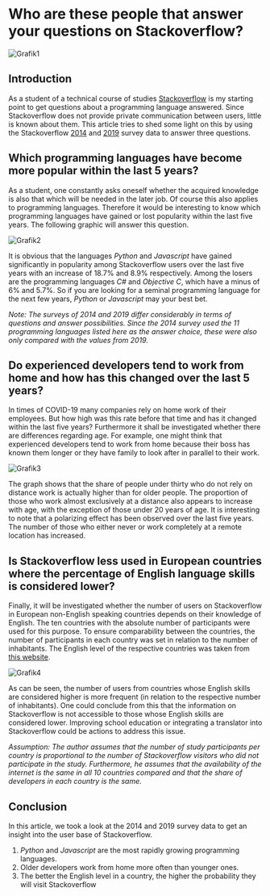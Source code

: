 # Who are these people that answer your questions on Stackoverflow?
![Grafik1](https://i.imgur.com/IDcKI8N.png)

## Introduction
As a student of a technical course of studies [Stackoverflow](https://stackoverflow.com/) is my starting point to get questions about a programming language answered. Since Stackoverflow does not provide private communication between users, little is known about them. This article tries to shed some light on this by using the Stackoverflow [2014](https://drive.google.com/uc?export=download&id=0B0DL28AqnGsrempjMktvWFNaQzA) and [2019](https://drive.google.com/open?id=1QOmVDpd8hcVYqqUXDXf68UMDWQZP0wQV) survey data to answer three questions.

## Which programming languages have become more popular within the last 5 years?
As a student, one constantly asks oneself whether the acquired knowledge is also that which will be needed in the later job. Of course this also applies to programming languages. Therefore it would be interesting to know which programming languages have gained or lost popularity within the last five years. The following graphic will answer this question. 

![Grafik2](https://i.imgur.com/oxcyxsd.png)  

It is obvious that the languages *Python* and *Javascript* have gained significantly in popularity among Stackoverflow users over the last five years with an increase of 18.7% and 8.9% respectively. Among the losers are the programming languages *C#* and *Objective C*, which have a minus of 6% and 5.7%. So if you are looking for a seminal programming language for the next few years, *Python* or *Javascript* may your best bet.  

*Note: The surveys of 2014 and 2019 differ considerably in terms of questions and answer possibilities. Since the 2014 survey used the 11 programming languages listed here as the answer choice, these were also only compared with the values from 2019.*

## Do experienced developers tend to work from home and how has this changed over the last 5 years?
In times of COVID-19 many companies rely on home work of their employees. But how high was this rate before that time and has it changed within the last five years? Furthermore it shall be investigated whether there are differences regarding age. For example, one might think that experienced developers tend to work from home because their boss has known them longer or they have family to look after in parallel to their work. 

![Grafik3](https://i.imgur.com/NXf3m87.png)  

The graph shows that the share of people under thirty who do not rely on distance work is actually higher than for older people. The proportion of those who work almost exclusively at a distance also appears to increase with age, with the exception of those under 20 years of age. It is interesting to note that a polarizing effect has been observed over the last five years. The number of those who either never or work completely at a remote location has increased.   

## Is Stackoverflow less used in European countries where the percentage of English language skills is considered lower?
Finally, it will be investigated whether the number of users on Stackoverflow in European non-English speaking countries depends on their knowledge of English. The ten countries with the absolute number of participants were used for this purpose. To ensure comparability between the countries, the number of participants in each country was set in relation to the number of inhabitants. The English level of the respective countries was taken from [this website](https://www.ef.com/epi/).  

![Grafik4](https://i.imgur.com/8aQ70EM.png)  

As can be seen, the number of users from countries whose English skills are considered higher is more frequent (in relation to the respective number of inhabitants). One could conclude from this that the information on Stackoverflow is not accessible to those whose English skills are considered lower. Improving school education or integrating a translator into Stackoverflow could be actions to address this issue.   

*Assumption: The author assumes that the number of study participants per country is proportional to the number of Stackoverflow visitors who did not participate in the study. Furthermore, he assumes that the availability of the internet is the same in all 10 countries compared and that the share of developers in each country is the same.*


## Conclusion
In this article, we took a look at the 2014 and 2019 survey data to get an insight into the user base of Stackoverflow. 

1. *Python* and *Javascript* are the most rapidly growing programming languages.
2. Older developers work from home more often than younger ones.
3. The better the English level in a country, the higher the probability they will visit Stackoverflow
